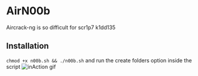 # AirN00b
Aircrack-ng is so difficult for scr1p7 k1dd135

## Installation
`chmod +x n00b.sh && ./n00b.sh` and run the create folders option inside the script
![inAction gif](http://i.imgur.com/pDJSO90.gif)
